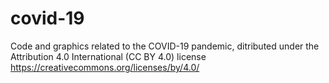 # covid-19
Code and graphics related to the COVID-19 pandemic, ditributed under the Attribution 4.0 International (CC BY 4.0) license https://creativecommons.org/licenses/by/4.0/
